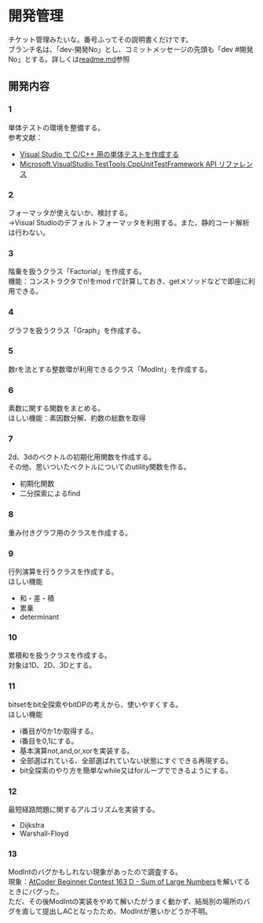 # 開発管理

チケット管理みたいな。番号ふってその説明書くだけです。  
ブランチ名は、「dev-開発No」とし、コミットメッセージの先頭も「dev #開発No」とする。詳しくは[readme.md](readme.md)参照

## 開発内容

### 1

単体テストの環境を整備する。  
参考文献：

- [Visual Studio で C/C++ 用の単体テストを作成する](https://docs.microsoft.com/ja-jp/visualstudio/test/writing-unit-tests-for-c-cpp?view=vs-2019)
- [Microsoft.VisualStudio.TestTools.CppUnitTestFramework API リファレンス](https://docs.microsoft.com/ja-jp/visualstudio/test/microsoft-visualstudio-testtools-cppunittestframework-api-reference?view=vs-2019)

### 2

フォーマッタが使えないか、検討する。  
→Visual Studioのデフォルトフォーマッタを利用する。また、静的コード解析は行わない。

### 3

階乗を扱うクラス「Factorial」を作成する。  
機能：コンストラクタでn!をmod rで計算しておき、getメソッドなどで即座に利用できる。

### 4

グラフを扱うクラス「Graph」を作成する。

### 5

数rを法とする整数環が利用できるクラス「ModInt」を作成する。  

### 6

素数に関する関数をまとめる。  
ほしい機能：素因数分解、約数の総数を取得

### 7

2d、3dのベクトルの初期化用関数を作成する。  
その他、思いついたベクトルについてのutility関数を作る。

- 初期化関数
- 二分探索によるfind

### 8

重み付きグラフ用のクラスを作成する。

### 9

行列演算を行うクラスを作成する。  
ほしい機能

- 和・差・積
- 累乗
- determinant

### 10

累積和を扱うクラスを作成する。  
対象は1D、2D、3Dとする。

### 11

bitsetをbit全探索やbitDPの考えから、使いやすくする。  
ほしい機能

- i番目が0か1か取得する。
- i番目を0,1にする。
- 基本演算not,and,or,xorを実装する。
- 全部選ばれている、全部選ばれていない状態にすぐできる再現する。
- bit全探索のやり方を簡単なwhile又はforループでできるようにする。

### 12

最短経路問題に関するアルゴリズムを実装する。

- Dijkstra
- Warshall-Floyd

### 13

ModIntのバグかもしれない現象があったので調査する。  
現象：[AtCoder Beginner Contest 163 D - Sum of Large Numbers](https://atcoder.jp/contests/abc163/tasks/abc163_d)を解いてるときにバグった。  
ただ、その後ModIntの実装をやめて解いたがうまく動かず、結局別の場所のバグを直して提出しACとなったため、ModIntが悪いかどうか不明。
